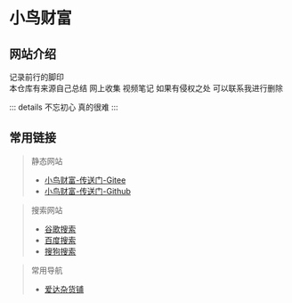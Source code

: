 # 小鸟财富

## 网站介绍

记录前行的脚印  
本仓库有来源自己总结 网上收集 视频笔记 如果有侵权之处 可以联系我进行删除

::: details
不忘初心 真的很难
:::

## 常用链接

> 静态网站
> * [小鸟财富-传送门-Gitee](https://tishenme.gitee.io/smallbird-treasure-site)
> * [小鸟财富-传送门-Github](https://tishenme.github.io/smallbird-treasure-site)

> 搜索网站
> * [谷歌搜索](https://www.google.com)
> * [百度搜索](https://www.baidu.com)
> * [搜狗搜索](https://www.sogou.com)

> 常用导航
> * [爱达杂货铺](https://adzhp.com/)